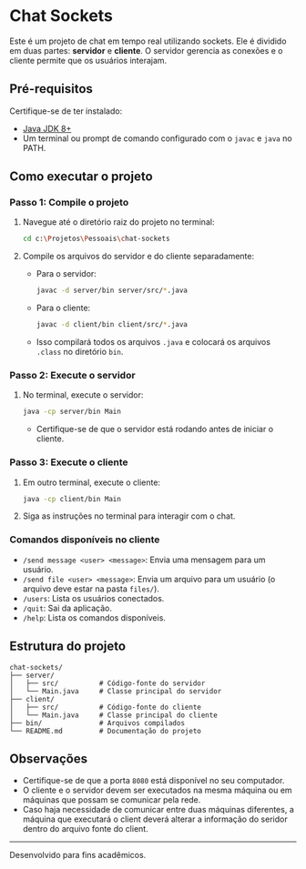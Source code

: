 # Chat Sockets

Este é um projeto de chat em tempo real utilizando sockets. Ele é dividido em duas partes: **servidor** e **cliente**. O servidor gerencia as conexões e o cliente permite que os usuários interajam.

## Pré-requisitos

Certifique-se de ter instalado:

- [Java JDK 8+](https://www.oracle.com/java/technologies/javase-downloads.html)
- Um terminal ou prompt de comando configurado com o `javac` e `java` no PATH.

## Como executar o projeto

### Passo 1: Compile o projeto

1. Navegue até o diretório raiz do projeto no terminal:
   ```sh
   cd c:\Projetos\Pessoais\chat-sockets
   ```

2. Compile os arquivos do servidor e do cliente separadamente:

    - Para o servidor:
      ```sh
      javac -d server/bin server/src/*.java
      ```

    - Para o cliente:
      ```sh
      javac -d client/bin client/src/*.java
      ```

    - Isso compilará todos os arquivos `.java` e colocará os arquivos `.class` no diretório `bin`.

### Passo 2: Execute o servidor

1. No terminal, execute o servidor:
   ```sh
   java -cp server/bin Main
   ```

    - Certifique-se de que o servidor está rodando antes de iniciar o cliente.

### Passo 3: Execute o cliente

1. Em outro terminal, execute o cliente:
   ```sh
   java -cp client/bin Main
   ```

2. Siga as instruções no terminal para interagir com o chat.

### Comandos disponíveis no cliente

- `/send message <user> <message>`: Envia uma mensagem para um usuário.
- `/send file <user> <message>`: Envia um arquivo para um usuário (o arquivo deve estar na pasta `files/`).
- `/users`: Lista os usuários conectados.
- `/quit`: Sai da aplicação.
- `/help`: Lista os comandos disponíveis.

## Estrutura do projeto

```
chat-sockets/
├── server/
│   ├── src/          # Código-fonte do servidor
│   └── Main.java     # Classe principal do servidor
├── client/
│   ├── src/          # Código-fonte do cliente
│   └── Main.java     # Classe principal do cliente
├── bin/              # Arquivos compilados
└── README.md         # Documentação do projeto
```

## Observações

- Certifique-se de que a porta `8080` está disponível no seu computador.
- O cliente e o servidor devem ser executados na mesma máquina ou em máquinas que possam se comunicar pela rede.
- Caso haja necessidade de comunicar entre duas máquinas diferentes, a máquina que executará o client deverá alterar a informação do seridor dentro do arquivo fonte do client.

---
Desenvolvido para fins acadêmicos.